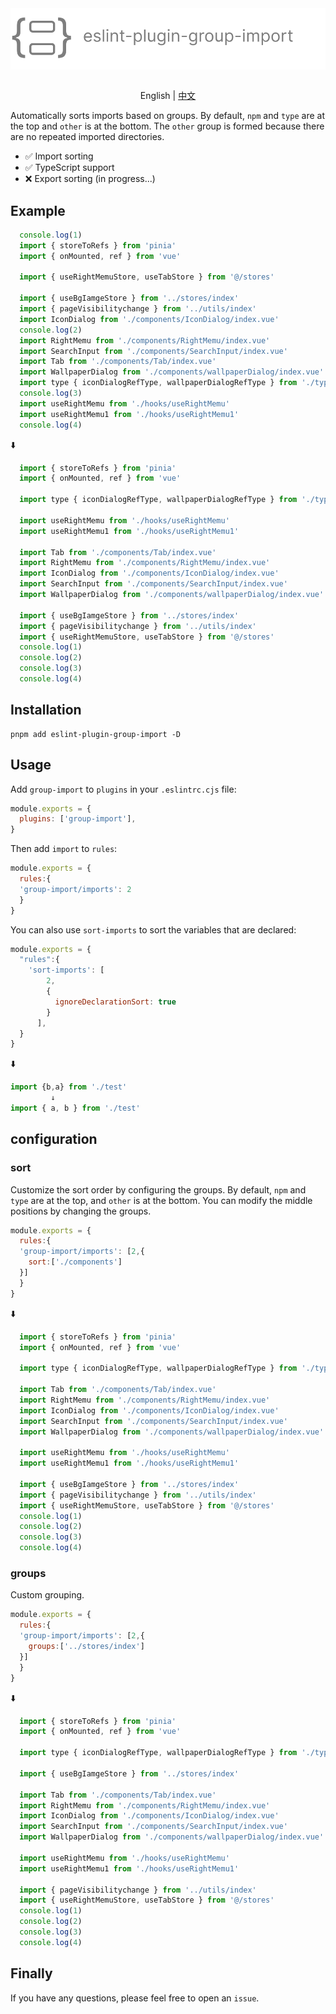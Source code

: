 <div style="display:flex;justify-content: center;"><img src="./assets/logo.svg"/></div>

<p align="center">
    <br> English | <a href="README-CN.md">中文</a>
</p>

Automatically sorts imports based on groups. By default, `npm` and `type` are at the top and `other` is at the bottom. The `other` group is formed because there are no repeated imported directories.

- ✅️ Import sorting
- ✅️ TypeScript support
- ❌ Export sorting (in progress...)

## Example
```js
  console.log(1)
  import { storeToRefs } from 'pinia'
  import { onMounted, ref } from 'vue'

  import { useRightMemuStore, useTabStore } from '@/stores'

  import { useBgIamgeStore } from '../stores/index'
  import { pageVisibilitychange } from '../utils/index'
  import IconDialog from './components/IconDialog/index.vue'
  console.log(2)
  import RightMemu from './components/RightMemu/index.vue'
  import SearchInput from './components/SearchInput/index.vue'
  import Tab from './components/Tab/index.vue'
  import WallpaperDialog from './components/wallpaperDialog/index.vue'
  import type { iconDialogRefType, wallpaperDialogRefType } from './type'
  console.log(3)
  import useRightMemu from './hooks/useRightMemu'
  import useRightMemu1 from './hooks/useRightMemu1'
  console.log(4)

```

⬇️

```js
  import { storeToRefs } from 'pinia'
  import { onMounted, ref } from 'vue'

  import type { iconDialogRefType, wallpaperDialogRefType } from './type'

  import useRightMemu from './hooks/useRightMemu'
  import useRightMemu1 from './hooks/useRightMemu1'

  import Tab from './components/Tab/index.vue'
  import RightMemu from './components/RightMemu/index.vue'
  import IconDialog from './components/IconDialog/index.vue'
  import SearchInput from './components/SearchInput/index.vue'
  import WallpaperDialog from './components/wallpaperDialog/index.vue'

  import { useBgIamgeStore } from '../stores/index'
  import { pageVisibilitychange } from '../utils/index'
  import { useRightMemuStore, useTabStore } from '@/stores'
  console.log(1)
  console.log(2)
  console.log(3)
  console.log(4)
```

## Installation

```
pnpm add eslint-plugin-group-import -D
```

## Usage

Add `group-import` to `plugins` in your `.eslintrc.cjs` file: 

```js
module.exports = {
  plugins: ['group-import'],
}
```

Then add `import` to `rules`:

```js
module.exports = {
  rules:{
  'group-import/imports': 2
  }
}
```
You can also use `sort-imports` to sort the variables that are declared:
```js
module.exports = {
  "rules":{
    'sort-imports': [
        2,
        {
          ignoreDeclarationSort: true
        }
      ],
  }
}
```
⬇️

```js
import {b,a} from './test'
         ↓
import { a, b } from './test'
```


## configuration
### sort
Customize the sort order by configuring the groups. By default, `npm` and `type` are at the top, and `other` is at the bottom. You can modify the middle positions by changing the groups.

```js
module.exports = {
  rules:{
  'group-import/imports': [2,{
    sort:['./components']
  }]
  }
}
```
⬇️

```js
  import { storeToRefs } from 'pinia'
  import { onMounted, ref } from 'vue'

  import type { iconDialogRefType, wallpaperDialogRefType } from './type'

  import Tab from './components/Tab/index.vue'
  import RightMemu from './components/RightMemu/index.vue'
  import IconDialog from './components/IconDialog/index.vue'
  import SearchInput from './components/SearchInput/index.vue'
  import WallpaperDialog from './components/wallpaperDialog/index.vue'

  import useRightMemu from './hooks/useRightMemu'
  import useRightMemu1 from './hooks/useRightMemu1'

  import { useBgIamgeStore } from '../stores/index'
  import { pageVisibilitychange } from '../utils/index'
  import { useRightMemuStore, useTabStore } from '@/stores'
  console.log(1)
  console.log(2)
  console.log(3)
  console.log(4)
```

### groups
Custom grouping.

```js
module.exports = {
  rules:{
  'group-import/imports': [2,{
    groups:['../stores/index']
  }]
  }
}
```
⬇️

```js
  import { storeToRefs } from 'pinia'
  import { onMounted, ref } from 'vue'

  import type { iconDialogRefType, wallpaperDialogRefType } from './type'

  import { useBgIamgeStore } from '../stores/index'

  import Tab from './components/Tab/index.vue'
  import RightMemu from './components/RightMemu/index.vue'
  import IconDialog from './components/IconDialog/index.vue'
  import SearchInput from './components/SearchInput/index.vue'
  import WallpaperDialog from './components/wallpaperDialog/index.vue'

  import useRightMemu from './hooks/useRightMemu'
  import useRightMemu1 from './hooks/useRightMemu1'

  import { pageVisibilitychange } from '../utils/index'
  import { useRightMemuStore, useTabStore } from '@/stores'
  console.log(1)
  console.log(2)
  console.log(3)
  console.log(4)
```

## Finally

If you have any questions, please feel free to open an `issue`.


